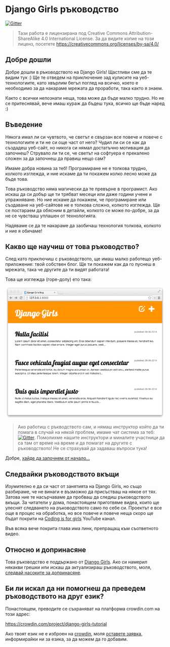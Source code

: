 # Django Girls ръководство

[![Gitter](https://badges.gitter.im/DjangoGirls/tutorial.svg)](https://gitter.im/DjangoGirls/tutorial)

> Тази работа е лицензирана под Creative Commons Attribution-ShareAlike 4.0 International License. За да видите копие на този лиценз, посетете https://creativecommons.org/licenses/by-sa/4.0/

## Добре дошли

Добре дошли в ръководството на Django Girls! Щастливи сме да те видим тук :) Ще те отведем на приключение зад кулисите на уеб-технологиите, като хвърлим бегъл поглед на всичко, което е необходимо за да накараме мрежата да проработи, така както я знаем.

Както с всички непознати неща, това може да бъде малко трудно. Но не се притеснявай, вече имаш кураж да бъдеш тука, всичко ще бъде наред :)

## Въведение

Някога имал ли си чувтвото, че светът е свързан все повече и повече с технологиите и ти не си още част от него? Чудил ли си се как да създадеш уеб-сайт, но никога си нямал достатъчно мотивация да започнеш? Струвало ли ти се, че светът на софтуера е прекалено сложен за да започнеш да правиш нещо сам?

Имаме добра новина за теб! Програмиране не е толкова трудно, колкото изглежда, и ние искаме да ти покажем колко лесно може да бъде това.

Това ръководство няма магически да те превърне в програмист. Ако искаш да си добър ще ти трябват месеци или даже години учене и упражняване. Но ние искаме да покажем, че програмиране или създаване на уеб-сайтове не е толкова сложно, колкото изглежда. Ще се постараем да обясним в детайли, колкото се може по-добре, за да не се чувстваш уплашен от технологията.

Надяваме се да те накараме да заобичаш технология толкова, колкото и ние я обичаме!

## Какво ще научиш от това ръководство?

След като приключиш с ръководството, ще имаш малко работещо уеб-приложение: твой собствен блог. Ще ти покажем как да го пуснеш в мрежата, така че другите да ти видят работата!

Това ще изглежда (горе-долу) ето така:

![Фигура 0.1](images/application.png)

> Ако работиш с ръкводството сам, и нямаш инструктор който да ти помага в случай на някой проблем, имаме чат система за теб: [![Gitter](https://badges.gitter.im/DjangoGirls/tutorial.svg)](https://gitter.im/DjangoGirls/tutorial). Помолихме нашите инструктори и миналите участници да са там от време на време и да помагат на другите с ръководството! Не се страхувай да задаваш въпроси тука!

Добре, [хайде да започнем от начало...](./how_the_internet_works/README.md)

## Следвайки ръководството вкъщи

Изумително е да си част от занятията на Django Girls, но също разбираме, че не винаги е възможно да присъстваш на някое от тях. Затова ние те насърчаваме да пробваш да следиш ръководството вкъщи. За читатели у дома, понастоящем приготвяме видеа, които ще улеснят следването на ръководството само по себе си. Проектът е все още в процес на обработка, но все повече и повече неща скоро ще бъдат покрити на [Coding is for girls](https://www.youtube.com/channel/UC0hNd2uW8jTR5K3KBzRuG2A/feed) YouTube канал.

Във всяка вече покрита глава има линк, препращащ към съответното видео.

## Относно и допринасяне

Това ръководство е поддържано от [Django Girls](https://djangogirls.org/). Ако си намерил някакви грешки или искаш да актуализираш ръководството, моля, [следвай насоките за допринасяне](https://github.com/DjangoGirls/tutorial/blob/master/README.md).

## Би ли искал да ни помогнеш да преведем ръководството на друг език?

Понастоящем, преводите се съхраняват на платформа crowdin.com на този адрес:

https://crowdin.com/project/django-girls-tutorial

Ако твоят език не е изброен на [crowdin](https://crowdin.com/), моля [оставете заявка](https://github.com/DjangoGirls/tutorial/issues/new), информирайки ни за езика, за да можем да го добавим.
